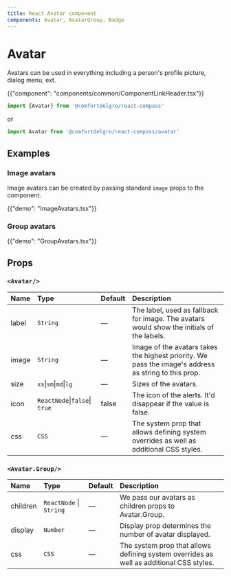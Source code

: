 ```yaml
---
title: React Avatar component
components: Avatar, AvatarGroup, Badge
---
```


# Avatar

<p class="description">Avatars can be used in everything including a person's profile picture, dialog menu, ext.</p>

{{"component": "components/common/ComponentLinkHeader.tsx"}}

```jsx
import {Avatar} from '@comfortdelgro/react-compass'
```

or

```jsx
import Avatar from '@comfortdelgro/react-compass/avatar'
```

## Examples

### Image avatars

Image avatars can be created by passing standard `image` props to the component.

{{"demo": "ImageAvatars.tsx"}}

### Group avatars

{{"demo": "GroupAvatars.tsx"}}

## Props

### `<Avatar/>`

| Name  | Type                          | Default | Description                                                                                          |
| :---- | :---------------------------- | :------ | :--------------------------------------------------------------------------------------------------- |
| label | `String`                      | —       | The label, used as fallback for image. The avatars would show the initials of the labels.            |
| image | `String `                     | —       | Image of the avatars takes the highest priority. We pass the image's address as string to this prop. |
| size  | `xs`\|`sm`\|`md`\|`lg`        | —       | Sizes of the avatars.                                                                                |
| icon  | `ReactNode`\|`false`\| `true` | false   | The icon of the alerts. It'd disappear if the value is false.                                        |
| css   | `CSS`                         | —       | The system prop that allows defining system overrides as well as additional CSS styles.              |

### `<Avatar.Group/>`

| Name     | Type                    | Default | Description                                                                             |
| :------- | :---------------------- | :------ | :-------------------------------------------------------------------------------------- |
| children | `ReactNode` \| `String` | —       | We pass our avatars as children props to Avatar.Group.                                  |
| display  | `Number`                | —       | Display prop determines the number of avatar displayed.                                 |
| css      | `CSS`                   | —       | The system prop that allows defining system overrides as well as additional CSS styles. |
